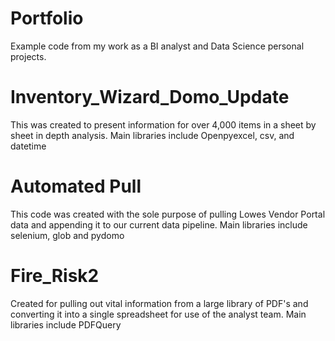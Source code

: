 # Portfolio
Example code from my work as a BI analyst and Data Science personal projects. 

# Inventory_Wizard_Domo_Update
This was created to present information for over 4,000 items in a sheet by sheet in depth analysis.
Main libraries include Openpyexcel, csv, and datetime

# Automated Pull 
This code was created with the sole purpose of pulling Lowes Vendor Portal data and appending it to our current data pipeline. 
Main libraries include selenium, glob and pydomo

# Fire_Risk2 
Created for pulling out vital information from a large library of PDF's and converting it into a single spreadsheet for use of the analyst team. 
Main libraries include PDFQuery

